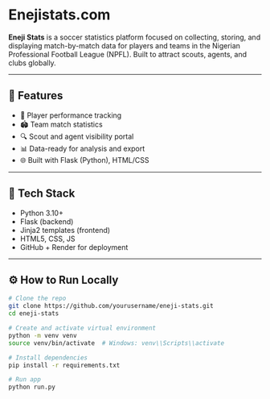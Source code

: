 # Enejistats.com
**Eneji Stats** is a soccer statistics platform focused on collecting, storing, and displaying match-by-match data for players and teams in the Nigerian Professional Football League (NPFL). Built to attract scouts, agents, and clubs globally.

---

## 🚀 Features

- 🧍 Player performance tracking
- 🏟️ Team match statistics
- 🔍 Scout and agent visibility portal
- 📊 Data-ready for analysis and export
- 🌐 Built with Flask (Python), HTML/CSS

---

## 🧰 Tech Stack

- Python 3.10+
- Flask (backend)
- Jinja2 templates (frontend)
- HTML5, CSS, JS
- GitHub + Render for deployment

---

## ⚙️ How to Run Locally

```bash
# Clone the repo
git clone https://github.com/yourusername/eneji-stats.git
cd eneji-stats

# Create and activate virtual environment
python -m venv venv
source venv/bin/activate  # Windows: venv\\Scripts\\activate

# Install dependencies
pip install -r requirements.txt

# Run app
python run.py
